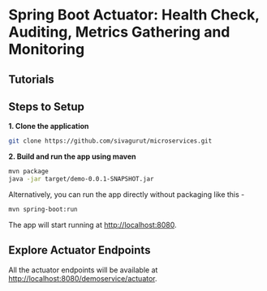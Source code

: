 # Spring Boot Actuator: Health Check, Auditing, Metrics Gathering and Monitoring 

## Tutorials 

## Steps to Setup

**1. Clone the application**

```bash
git clone https://github.com/sivagurut/microservices.git
```

**2. Build and run the app using maven**

```bash
mvn package
java -jar target/demo-0.0.1-SNAPSHOT.jar
```

Alternatively, you can run the app directly without packaging like this -

```bash
mvn spring-boot:run
```

The app will start running at <http://localhost:8080>.

## Explore Actuator Endpoints

All the actuator endpoints will be available at <http://localhost:8080/demoservice/actuator>.

